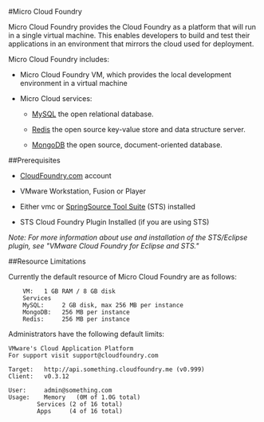 #Micro Cloud Foundry 

Micro Cloud Foundry provides the Cloud Foundry as a platform that will run in a single virtual machine. This enables developers to build and test their applications in an environment that mirrors the cloud used for deployment.

Micro Cloud Foundry includes:

+	Micro Cloud Foundry VM, which provides the local development environment in a virtual machine

+	Micro Cloud services:
	
	+	[MySQL](http://dev.mysql.com/) the open relational database.
	
	+	[Redis](http://redis.io/) the open source key-value store and data structure server.
	
	+	[MongoDB](http://www.mongodb.org/) the open source, document-oriented database.


##Prerequisites

+	[CloudFoundry.com](http://cloudfoundry.com/) account

+	VMware Workstation, Fusion or Player

+	Either vmc or [SpringSource Tool Suite](http://www.springsource.com/developer/sts) (STS) installed

+	STS Cloud Foundry Plugin Installed (if you are using STS)

*Note: For more information about use and installation of the STS/Eclipse plugin, see "VMware Cloud Foundry for Eclipse and STS."*

##Resource Limitations

Currently the default resource of Micro Cloud Foundry are as follows:

		VM:   1 GB RAM / 8 GB disk
		Services
		MySQL:     2 GB disk, max 256 MB per instance
		MongoDB:   256 MB per instance
		Redis:     256 MB per instance
		
Administrators have the following default limits:

	VMware's Cloud Application Platform
	For support visit support@cloudfoundry.com

	Target:   http://api.something.cloudfoundry.me (v0.999)
	Client:   v0.3.12

	User:     admin@something.com
	Usage:    Memory   (0M of 1.0G total)
          	Services (2 of 16 total)
          	Apps     (4 of 16 total)
